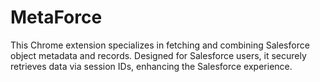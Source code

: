 # MetaForce
This Chrome extension specializes in fetching and combining Salesforce object metadata and records. Designed for Salesforce users, it securely retrieves data via session IDs, enhancing the Salesforce experience.
